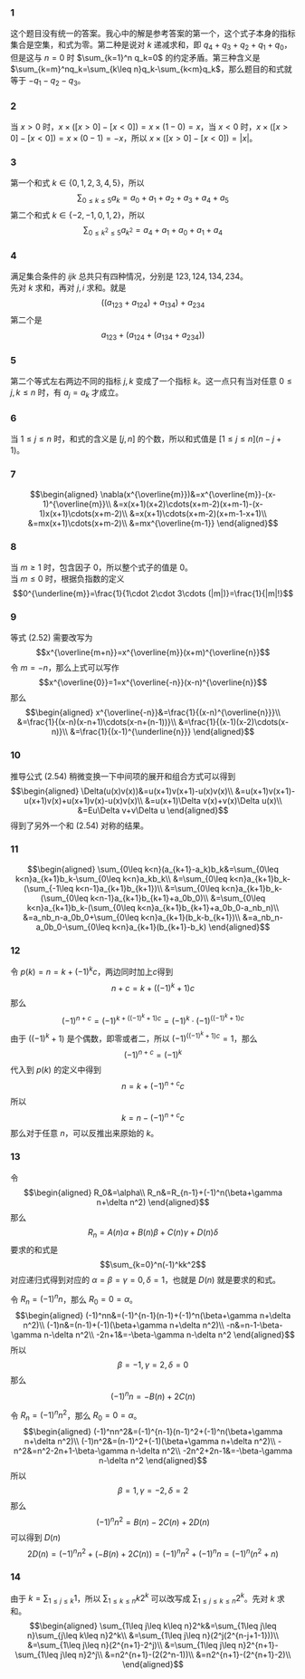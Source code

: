 ### 1
这个题目没有统一的答案。我心中的解是参考答案的第一个，这个式子本身的指标集合是空集，和式为零。第二种是说对 $k$ 递减求和，即 $q_4+q_3+q_2+q_1+q_0$，但是这与 $n=0$ 时 $\sum_{k=1}^n q_k=0$ 的约定矛盾。第三种含义是 $\sum_{k=m}^nq_k=\sum_{k\leq n}q_k-\sum_{k<m}q_k$，那么题目的和式就等于 $-q_1-q_2-q_3$。

### 2
当 $x>0$ 时，$x\times ([x>0]-[x<0])=x\times (1-0)=x$，当 $x<0$ 时，$x\times ([x>0]-[x<0])=x\times (0-1)=-x$，所以 $x\times ([x>0]-[x<0])=|x|$。

### 3
第一个和式 $k\in \{0,1,2,3,4,5\}$，所以
$$\sum_{0\leq k\leq 5}a_k=a_0+a_1+a_2+a_3+a_4+a_5$$
第二个和式 $k\in \{-2,-1,0,1,2\}$，所以
$$\sum_{0\leq k^2\leq 5}a_{k^2}=a_4+a_1+a_0+a_1+a_4$$

### 4
满足集合条件的 $ijk$ 总共只有四种情况，分别是 $123,124,134,234$。  
先对 $k$ 求和，再对 $j,i$ 求和。就是
$$((a_{123}+a_{124})+a_{134})+a_{234}$$
第二个是
$$a_{123}+(a_{124}+(a_{134}+a_{234}))$$

### 5
第二个等式左右两边不同的指标 $j,k$ 变成了一个指标 $k$。这一点只有当对任意 $0\leq j,k\leq n$ 时，有 $a_j=a_k$ 才成立。

### 6
当 $1\leq j\leq n$ 时，和式的含义是 $[j,n]$ 的个数，所以和式值是 $[1\leq j\leq n](n-j+1)$。

### 7
$$\begin{aligned}
\nabla(x^{\overline{m}})&=x^{\overline{m}}-(x-1)^{\overline{m}}\\
&=x(x+1)(x+2)\cdots(x+m-2)(x+m-1)-(x-1)x(x+1)\cdots(x+m-2)\\
&=x(x+1)\cdots(x+m-2)(x+m-1-x+1)\\
&=mx(x+1)\cdots(x+m-2)\\
&=mx^{\overline{m-1}}
\end{aligned}$$

### 8
当 $m\geq 1$ 时，包含因子 0，所以整个式子的值是 0。  
当 $m\leq 0$ 时，根据负指数的定义
$$0^{\underline{m}}=\frac{1}{1\cdot 2\cdot 3\cdots (|m|)}=\frac{1}{|m|!}$$

### 9
等式 $(2.52)$ 需要改写为
$$x^{\overline{m+n}}=x^{\overline{m}}(x+m)^{\overline{n}}$$
令 $m=-n$，那么上式可以写作
$$x^{\overline{0}}=1=x^{\overline{-n}}(x-n)^{\overline{n}}$$
那么
$$\begin{aligned}
x^{\overline{-n}}&=\frac{1}{(x-n)^{\overline{n}}}\\
&=\frac{1}{(x-n)(x-n+1)\cdots(x-n+(n-1))}\\
&=\frac{1}{(x-1)(x-2)\cdots(x-n)}\\
&=\frac{1}{(x-1)^{\underline{n}}}
\end{aligned}$$

### 10
推导公式 $(2.54)$ 稍微变换一下中间项的展开和组合方式可以得到
$$\begin{aligned}
\Delta(u(x)v(x))&=u(x+1)v(x+1)-u(x)v(x)\\
&=u(x+1)v(x+1)-u(x+1)v(x)+u(x+1)v(x)-u(x)v(x)\\
&=u(x+1)\Delta v(x)+v(x)\Delta u(x)\\
&=Eu\Delta v+v\Delta u
\end{aligned}$$
得到了另外一个和 $(2.54)$ 对称的结果。

### 11
$$\begin{aligned}
\sum_{0\leq k<n}(a_{k+1}-a_k)b_k&=\sum_{0\leq k<n}a_{k+1}b_k-\sum_{0\leq k<n}a_kb_k\\
&=\sum_{0\leq k<n}a_{k+1}b_k-(\sum_{-1\leq k<n-1}a_{k+1}b_{k+1})\\
&=\sum_{0\leq k<n}a_{k+1}b_k-(\sum_{0\leq k<n-1}a_{k+1}b_{k+1}+a_0b_0)\\
&=\sum_{0\leq k<n}a_{k+1}b_k-(\sum_{0\leq k<n}a_{k+1}b_{k+1}+a_0b_0-a_nb_n)\\
&=a_nb_n-a_0b_0+\sum_{0\leq k<n}a_{k+1}(b_k-b_{k+1})\\
&=a_nb_n-a_0b_0-\sum_{0\leq k<n}a_{k+1}(b_{k+1}-b_k)
\end{aligned}$$

### 12
令 $p(k)=n=k+(-1)^kc$，两边同时加上$c$得到
$$n+c=k+((-1)^k+1)c$$
那么
$$(-1)^{n+c}=(-1)^{k+((-1)^k+1)c}=(-1)^k\cdot(-1)^{((-1)^k+1)c}$$
由于 $((-1)^k+1)$ 是个偶数，即零或者二，所以 $(-1)^{((-1)^k+1)c}=1$，那么
$$(-1)^{n+c}=(-1)^k$$
代入到 $p(k)$ 的定义中得到
$$n=k+(-1)^{n+c}c$$
所以
$$k=n-(-1)^{n+c}c$$
那么对于任意 $n$，可以反推出来原始的 $k$。

### 13
令
$$\begin{aligned}
R_0&=\alpha\\
R_n&=R_{n-1}+(-1)^n(\beta+\gamma n+\delta n^2)
\end{aligned}$$
那么
$$R_n=A(n)\alpha+B(n)\beta+C(n)\gamma+D(n)\delta$$
要求的和式是
$$\sum_{k=0}^n(-1)^kk^2$$
对应递归式得到对应的 $\alpha=\beta=\gamma=0,\delta=1$，也就是 $D(n)$ 就是要求的和式。

令 $R_n=(-1)^nn$，那么 $R_0=0=\alpha$。
$$\begin{aligned}
(-1)^nn&=(-1)^{n-1}(n-1)+(-1)^n(\beta+\gamma n+\delta n^2)\\
(-1)n&=(n-1)+(-1)(\beta+\gamma n+\delta n^2)\\
-n&=n-1-\beta-\gamma n-\delta n^2\\
-2n+1&=-\beta-\gamma n-\delta n^2
\end{aligned}$$
所以
$$\beta=-1,\gamma=2,\delta=0$$
那么
$$(-1)^nn=-B(n)+2C(n)$$

令 $R_n=(-1)^nn^2$，那么 $R_0=0=\alpha$。
$$\begin{aligned}
(-1)^nn^2&=(-1)^{n-1}(n-1)^2+(-1)^n(\beta+\gamma n+\delta n^2)\\
(-1)n^2&=(n-1)^2+(-1)(\beta+\gamma n+\delta n^2)\\
-n^2&=n^2-2n+1-\beta-\gamma n-\delta n^2\\
-2n^2+2n-1&=-\beta-\gamma n-\delta n^2
\end{aligned}$$
所以
$$\beta=1,\gamma=-2,\delta=2$$
那么
$$(-1)^nn^2=B(n)-2C(n)+2D(n)$$
可以得到 $D(n)$
$$2D(n)=(-1)^nn^2+(-B(n)+2C(n))=(-1)^nn^2+(-1)^nn=(-1)^n(n^2+n)$$

### 14
由于 $k=\sum_{1\leq j\leq k}1$，所以 $\sum_{1\leq k\leq n}k2^k$ 可以改写成 $\sum_{1\leq j\leq k\leq n}2^k$。先对 $k$ 求和。
$$\begin{aligned}
\sum_{1\leq j\leq k\leq n}2^k&=\sum_{1\leq j\leq n}\sum_{j\leq k\leq n}2^k\\
&=\sum_{1\leq j\leq n}(2^j(2^{n-j+1-1}))\\
&=\sum_{1\leq j\leq n}(2^{n+1}-2^j)\\
&=\sum_{1\leq j\leq n}2^{n+1}-\sum_{1\leq j\leq n}2^j\\
&=n2^{n+1}-(2(2^n-1))\\
&=n2^{n+1}-(2^{n+1}-2)\\
\end{aligned}$$
